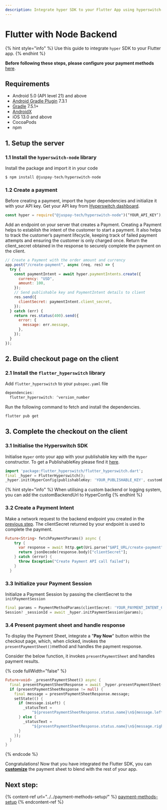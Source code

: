 ```yaml
---
description: Integrate hyper SDK to your Flutter App using hyperswitch-node
---
```


# Flutter with Node Backend



{% hint style="info" %}
Use this guide to integrate `hyper` SDK to your Flutter app.&#x20;
{% endhint %}

**Before following these steps, please configure your payment methods** [here](../../payment-methods-setup/cards.md).

## Requirements

* Android 5.0 (API level 21) and above
* [Android Gradle Plugin](https://developer.android.com/studio/releases/gradle-plugin) 7.3.1
* [Gradle](https://gradle.org/releases/) 7.5.1+
* [AndroidX](https://developer.android.com/jetpack/androidx/)
* iOS 13.0 and above
* CocoaPods
* npm

## 1. Setup the server

### 1.1 Install the `hyperswitch-node` library

Install the package and import it in your code

```js
$ npm install @juspay-tech/hyperswitch-node
```

### 1.2 Create a payment

Before creating a payment, import the hyper dependencies and initialize it with your API key. Get your API key from [Hyperswitch dashboard](https://app.hyperswitchpay.com/developers?tabIndex=1).

```js
const hyper = require("@juspay-tech/hyperswitch-node")(‘YOUR_API_KEY’);
```

Add an endpoint on your server that creates a Payment. Creating a Payment helps to establish the intent of the customer to start a payment. It also helps to track the customer’s payment lifecycle, keeping track of failed payment attempts and ensuring the customer is only charged once. Return the client\_secret obtained in the response to securely complete the payment on the client.

```js
// Create a Payment with the order amount and currency
app.post("/create-payment", async (req, res) => {
  try {
    const paymentIntent = await hyper.paymentIntents.create({
      currency: "USD",
      amount: 100,
    });
    // Send publishable key and PaymentIntent details to client
    res.send({
      clientSecret: paymentIntent.client_secret,
    });
  } catch (err) {
    return res.status(400).send({
      error: {
        message: err.message,
      },
    });
  }
});
```

## 2. Build checkout page on the client

### 2.1 Install the `flutter_hyperswitch` library

Add `flutter_hyperswitch` to your `pubspec.yaml` file

```js
dependencies:
  flutter_hyperswitch: ^version_number
```

Run the following command to fetch and install the dependencies.

```sh
flutter pub get
```

## 3. Complete the checkout on the client

### 3.1 Initialise the Hyperswitch SDK

Initialise `Hyper` onto your app with your publishable key with the `Hyper` constructor. To get a PublishableKey please find it [here](https://app.hyperswitchpay.com/developers).

```dart
import 'package:flutter_hyperswitch/flutter_hyperswitch.dart';
final _hyper = FlutterHyperswitch();
_hyper.init(HyperConfig(publishableKey: 'YOUR_PUBLISHABLE_KEY', customBackendUrl: 'YOUR_CUSTOM_BACKEND_URL'));
```

{% hint style="info" %}
When utilising a custom backend or logging system, you can add the customBackendUrl to HyperConfig
{% endhint %}

### 3.2  Create a Payment Intent

Make a network request to the backend endpoint you created in the [previous step](react-native-with-node-backend.md#id-1.2-create-a-payment). The clientSecret returned by your endpoint is used to complete the payment.

```dart
Future<String> fetchPaymentParams() async {
    try {
      var response = await http.get(Uri.parse("$API_URL/create-payment"),
      return jsonDecode(response.body)["clientSecret"];
    } catch (error) {
      throw Exception("Create Payment API call failed");
    }
  }
```

### 3.3 Initialize your Payment Session

Initialize a Payment Session by passing the clientSecret to the `initPaymentSession`

```dart
final params = PaymentMethodParams(clientSecret: 'YOUR_PAYMENT_INTENT_CLIENT_SECRET');
Session? _sessionId = await _hyper.initPaymentSession(params);
```

### 3.4 Present payment sheet and handle response

To display the Payment Sheet, integrate a "**Pay Now**" button within the checkout page, which, when clicked, invokes the `presentPaymentSheet()`method and handles the payment response.

Consider the below function, it invokes `presentPaymentSheet` and handles payment results.

{% code fullWidth="false" %}
```dart
Future<void> _presentPaymentSheet() async {
  final presentPaymentSheetResponse = await _hyper.presentPaymentSheet(_sessionId!);
  if (presentPaymentSheetResponse != null) {
    final message = presentPaymentSheetResponse.message;
    setState(() {
      if (message.isLeft) {
        _statusText =
            "${presentPaymentSheetResponse.status.name}\n${message.left!.name}";
      } else {
        _statusText =
            "${presentPaymentSheetResponse.status.name}\n${message.right}";
      }
    });
  }
}
```
{% endcode %}

Congratulations! Now that you have integrated the  Flutter SDK, you can [**customize**](customization.md) the payment sheet to blend with the rest of your app.&#x20;

## Next step:

{% content-ref url="../../payment-methods-setup/" %}
[payment-methods-setup](../../payment-methods-setup/)
{% endcontent-ref %}
